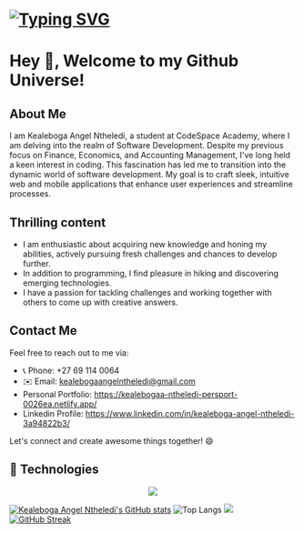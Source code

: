 

# [![Typing SVG](https://readme-typing-svg.demolab.com?font=Fira+Code&pause=1000&random=false&width=435&lines=Hello!+My+name+is+Kea+Angel+Ntheledi;%3CEat%2C+Sleep%2C+Code%2F%3E...+Repeat;Aspiring+Software+Developer)](https://git.io/typing-svg)

 # Hey 👋, Welcome to my Github Universe!</h1>

## About Me

I am Kealeboga Angel Ntheledi, a student at CodeSpace Academy, where I am delving into the realm of Software Development. Despite my previous focus on Finance, Economics, and Accounting Management, I've long held a keen interest in coding. This fascination has led me to transition into the dynamic world of software development. My goal is to craft sleek, intuitive web and mobile applications that enhance user experiences and streamline processes.

## Thrilling content
- I am enthusiastic about acquiring new knowledge and honing my abilities, actively pursuing fresh challenges and chances to develop further.
- In addition to programming, I find pleasure in hiking and discovering emerging technologies.
- I have a passion for tackling challenges and working together with others to come up with creative answers.

## Contact Me

Feel free to reach out to me via:

- 📞 Phone: +27 69 114 0064
- ✉️ Email: kealebogaangelntheledi@gmail.com
- Personal Portfolio: https://kealebogaa-ntheledi-persport-0026ea.netlify.app/
- Linkedin Profile: https://www.linkedin.com/in/kealeboga-angel-ntheledi-3a94822b3/

Let's connect and create awesome things together! 😄



## 🚀 Technologies

<p align="center">
  <a href="https://skillicons.dev">
    <img src="https://skillicons.dev/icons?i=javascript,html,css,tailwind" />
  </a>
</p>

[![Kealeboga Angel Ntheledi's GitHub stats](https://github-readme-stats.vercel.app/api?username=Kea-Angel-Ntheledi)](https://github.com/Kea-Angel-Ntheledi/github-readme-stats)
![Top Langs](https://github-readme-stats.vercel.app/api/top-langs/?username=Kea-Angel-Ntheledi&size_weight=0.5&count_weight=0.5)
![](https://komarev.com/ghpvc/?username=Kea-Angel-Ntheledi)
[![GitHub Streak](https://streak-stats.demolab.com/?user=Kea-Angel-Ntheledi)](https://git.io/streak-stats)
